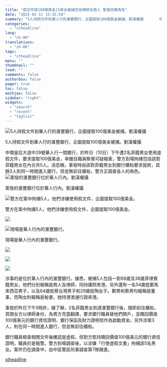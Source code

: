 ```yaml
---
title: "假文件提100億美金│5男女被捕包括律師及商人 警查同黨角色"
date: "2025-02-11 15:35:58"
summary: "5人持假文件到華人行的滙豐銀行，企圖提取100億美金被捕。劉漢權攝       中環皇后大道..."
categories:
  - "stheadline"
lang:
  - "zh-HK"
translations:
  - "zh-HK"
tags:
  - "stheadline"
menu: ""
thumbnail: ""
lead: ""
comments: false
authorbox: false
pager: true
toc: false
mathjax: false
sidebar: "right"
widgets:
  - "search"
  - "recent"
  - "taglist"
---
```


![5人持假文件到華人行的滙豐銀行，企圖提取100億美金被捕。劉漢權攝](https://image.stheadline.com/f/680p0/0x0/100/none/f20079cbe4fb263015aef55cbb6a26b3/stheadline/inewsmedia/20250211/_2025021115282413097.jpg)

5人持假文件到華人行的滙豐銀行，企圖提取100億美金被捕。劉漢權攝




中環皇后大道中29號華人行一間銀行，於昨日（10日）下午遭2名菲籍男女使用虛假文件，要求提取100億美金，幸醒目職員察覺可疑報案，警方到場拘捕包括該對菲籍男女在內合共5人。消息稱，事發時由該對菲籍男女到銀行櫃枱要求提款，其餘3人則同一時間進入銀行，但並無前往櫃枱，警方正調查各人的角色。
 ![案發的滙豐銀行位於華人行內。劉漢權攝](https://image.hkhl.hk/f/1024p0/0x0/100/none/0aaaac28d71d7892fc39af3a2686e839/2025-02/KakaoTalk_20250211_142603175.jpg)


案發的滙豐銀行位於華人行內。劉漢權攝



 ![警方在案中拘捕5人，他們涉嫌使用假文件，企圖提取100億美金。](https://image.hkhl.hk/f/1024p0/0x0/100/none/47d0822b8aa1504f19e32ac7287de906/2025-02/KakaoTalk_20250211_142603175_01.jpg)


警方在案中拘捕5人，他們涉嫌使用假文件，企圖提取100億美金。



 ![](https://image.hkhl.hk/f/1024p0/0x0/100/none/efdc2ecddc19c51b1c598b779898f069/2025-02/KakaoTalk_20250211_142603175_02.jpg)




 ![現場是華人行內的滙豐銀行。](https://image.hkhl.hk/f/1024p0/0x0/100/none/17c5e562a7eb27227c6af3fc91630490/2025-02/KakaoTalk_20250211_142603175_04.jpg)


現場是華人行內的滙豐銀行。



 ![](https://image.hkhl.hk/f/1024p0/0x0/100/none/77a71c8a70480b348540bff508a914ea/2025-02/KakaoTalk_20250211_142603175_05.jpg)




 ![](https://image.hkhl.hk/f/1024p0/0x0/100/none/99b83ecd3943b81ab6dbe2194df81fe3/2025-02/KakaoTalk_20250211_142603175_06.jpg)




 ![](https://image.hkhl.hk/f/1024p0/0x0/100/none/7b763e05655e672d9509e741cbcfe0ba/2025-02/1_1_33.jpg)





涉事的是位於華人行內的滙豐銀行。據悉，被捕5人包括一對68歲及38歲菲律賓籍男女，他們分別報稱是商人及律師，同持護照來港。另外還有一名54歲姓鄭馬來西亞男子，以及64歲姓蔡台灣男子和29歲姓陶女子。鄭男和蔡男均報稱是董事，而陶女則報稱是秘書，她持港澳通行證來港。

事發於昨日下午5時許，據了解，2名菲籍男女到達滙豐銀行後，隨即前往櫃枱，其間女方以律師身份，為男方充當翻譯，要求銀行職員替他們開戶，並贖回價值100億美元的銀行資信證明、銀行保函及財力證明信作為啟動資金。另外涉案3人，則在同一時間進入銀行，但並無前往櫃枱。

銀行職員檢查相關文件後確認是虛假，但對方堅持贖回價值100億美元的銀行資信證明，職員於是報警。警方到場調查後，以涉嫌「行使虛假文書」拘捕該5名男女。案件仍在調查中，由中區警區刑事調查第7隊跟進。

[stheadline](https://std.stheadline.com/realtime/article/2052121/即時-港聞-假文件提100億美金│5男女被捕包括律師及商人-警查同黨角色)
